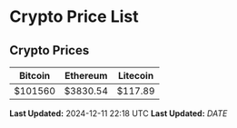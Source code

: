 # Crypto Price List

## Crypto Prices
| Bitcoin | Ethereum | Litecoin |
| ------- | -------- | -------- |
| $101560 | $3830.54 | $117.89 |
**Last Updated:** 2024-12-11 22:18 UTC
**Last Updated:** $DATE$
